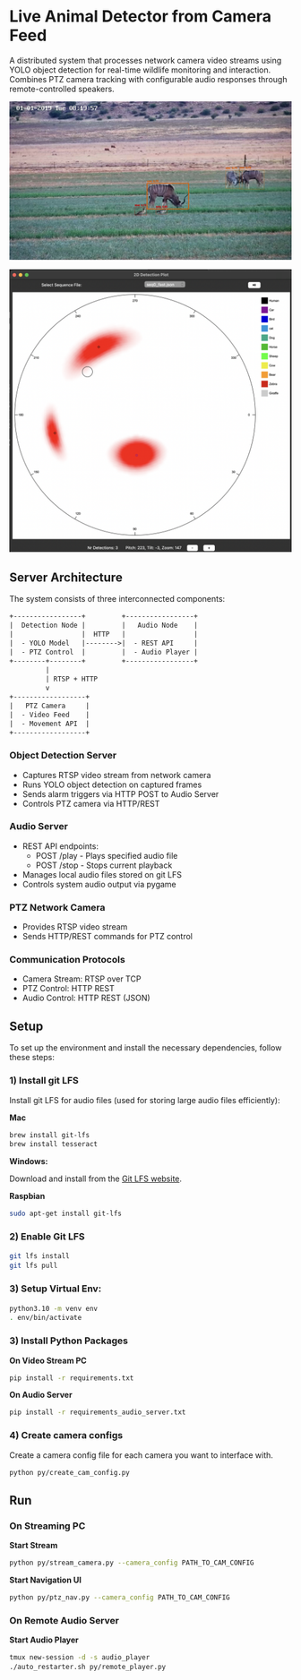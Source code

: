 # Live Animal Detector from Camera Feed

A distributed system that processes network camera video streams using YOLO object detection for real-time wildlife monitoring and interaction. Combines PTZ camera tracking with configurable audio responses through remote-controlled speakers.

![Animal Detection Image](data/readme_imgs/birds_kudus_detection_img.jpg)

![2D Interface Image](data/readme_imgs/2d_interface_image.jpg)

## Server Architecture

The system consists of three interconnected components:

```
+-----------------+         +-----------------+
|  Detection Node |         |   Audio Node    |
|                 |  HTTP   |                 |
|  - YOLO Model   |-------->|  - REST API     |
|  - PTZ Control  |         |  - Audio Player |
+--------+--------+         +-----------------+
         |
         | RTSP + HTTP
         v
+------------------+
|   PTZ Camera     |
|  - Video Feed    |
|  - Movement API  |
+------------------+
```

### **Object Detection Server**
- Captures RTSP video stream from network camera
- Runs YOLO object detection on captured frames
- Sends alarm triggers via HTTP POST to Audio Server
- Controls PTZ camera via HTTP/REST

### **Audio Server**
- REST API endpoints:
  - POST /play - Plays specified audio file
  - POST /stop - Stops current playback
- Manages local audio files stored on git LFS
- Controls system audio output via pygame

### **PTZ Network Camera**
- Provides RTSP video stream
- Sends HTTP/REST commands for PTZ control

### Communication Protocols
- Camera Stream: RTSP over TCP
- PTZ Control: HTTP REST
- Audio Control: HTTP REST (JSON)

## Setup

To set up the environment and install the necessary dependencies, follow these steps:

### 1) Install git LFS
Install git LFS for audio files (used for storing large audio files efficiently):

**Mac**

```sh
brew install git-lfs
brew install tesseract
```

**Windows:**

Download and install from the [Git LFS website](https://git-lfs.com/).

**Raspbian**

```sh
sudo apt-get install git-lfs
```

### 2) Enable Git LFS

```sh
git lfs install
git lfs pull
```

### 3) Setup Virtual Env:

```sh
python3.10 -m venv env
. env/bin/activate
```

### 3) Install Python Packages

**On Video Stream PC**

```sh
pip install -r requirements.txt
```

**On Audio Server**
```sh
pip install -r requirements_audio_server.txt
```

### 4) Create camera configs

Create a camera config file for each camera you want to interface with.

```sh
python py/create_cam_config.py
```

## Run 

### On Streaming PC

**Start Stream**

```sh
python py/stream_camera.py --camera_config PATH_TO_CAM_CONFIG
```

**Start Navigation UI**

```sh
python py/ptz_nav.py --camera_config PATH_TO_CAM_CONFIG
```

### On Remote Audio Server

**Start Audio Player**

```sh
tmux new-session -d -s audio_player
./auto_restarter.sh py/remote_player.py
```
